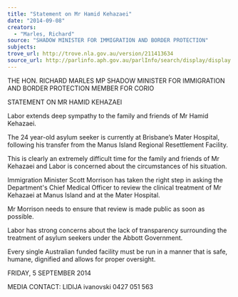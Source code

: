 ```yaml
---
title: "Statement on Mr Hamid Kehazaei"
date: "2014-09-08"
creators:
  - "Marles, Richard"
source: "SHADOW MINISTER FOR IMMIGRATION AND BORDER PROTECTION"
subjects:
trove_url: http://trove.nla.gov.au/version/211413634
source_url: http://parlinfo.aph.gov.au/parlInfo/search/display/display.w3p;query=Id%3A%22media/pressrel/3381981%22
---
```


 

 THE HON. RICHARD MARLES MP  SHADOW MINISTER FOR IMMIGRATION AND  BORDER PROTECTION  MEMBER FOR CORIO 

 

 STATEMENT ON MR HAMID KEHAZAEI     

 Labor extends deep sympathy to the family and friends of Mr Hamid Kehazaei.    

 The 24 year-old asylum seeker is currently at Brisbane’s Mater Hospital, following  his transfer from the Manus Island Regional Resettlement Facility.    

 This is clearly an extremely difficult time for the family and friends of Mr  Kehazaei and Labor is concerned about the circumstances of his situation.    

 Immigration Minister Scott Morrison has taken the right step in asking the  Department's Chief Medical Officer to review the clinical treatment of Mr  Kehazaei at Manus Island and at the Mater Hospital.    

 Mr Morrison needs to ensure that review is made public as soon as possible.    

 Labor has strong concerns about the lack of transparency surrounding the  treatment of asylum seekers under the Abbott Government.    

 Every single Australian funded facility must be run in a manner that is safe,  humane, dignified and allows for proper oversight.     

 FRIDAY, 5 SEPTEMBER 2014    

 MEDIA CONTACT: LIDIJA ivanovski 0427 051 563   

